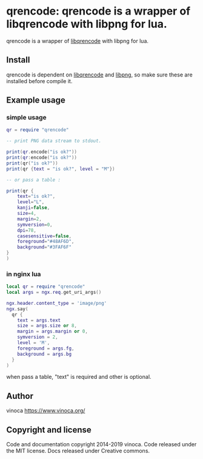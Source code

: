 # qrencode: qrencode is a wrapper of libqrencode with libpng for lua.

qrencode is a wrapper of [libqrencode](http://fukuchi.org/works/qrencode/) with libpng for lua.

## Install

qrencode is dependent on [libqrencode](http://fukuchi.org/works/qrencode/) 
and [libpng](http://www.libpng.org/pub/png/libpng.html), so make sure these are installed
before compile it.

## Example usage

### simple usage

```lua
qr = require "qrencode"

-- print PNG data stream to stdout.

print(qr.encode("is ok?"))
print(qr:encode("is ok?"))
print(qr("is ok?"))
print(qr {text = "is ok?", level = "M"})

-- or pass a table :

print(qr {
    text="is ok?",
    level="L",
    kanji=false,
    size=4,
    margin=2,
    symversion=0,
    dpi=78,
    casesensitive=false,
    foreground="#48AF6D",
    background="#3FAF6F"
}
)


```

### in nginx lua

```lua
local qr = require "qrencode"
local args = ngx.req.get_uri_args()

ngx.header.content_type = 'image/png'
ngx.say(
  qr {
    text = args.text
    size = args.size or 8,
    margin = args.margin or 0,
    symversion = 2,
    level = 'M',
    foreground = args.fg,
    background = args.bg
  }
)

```

when pass a table, "text" is required and other is optional.

## Author

vinoca <https://www.vinoca.org/>

## Copyright and license

Code and documentation copyright 2014-2019 vinoca. Code released under the MIT license.
Docs released under Creative commons.
